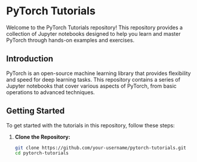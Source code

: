 # PyTorch Tutorials

Welcome to the PyTorch Tutorials repository! This repository provides a collection of Jupyter notebooks designed to help you learn and master PyTorch through hands-on examples and exercises.

## Introduction

PyTorch is an open-source machine learning library that provides flexibility and speed for deep learning tasks. This repository contains a series of Jupyter notebooks that cover various aspects of PyTorch, from basic operations to advanced techniques.

## Getting Started

To get started with the tutorials in this repository, follow these steps:

1. **Clone the Repository:**

   ```bash
   git clone https://github.com/your-username/pytorch-tutorials.git
   cd pytorch-tutorials
